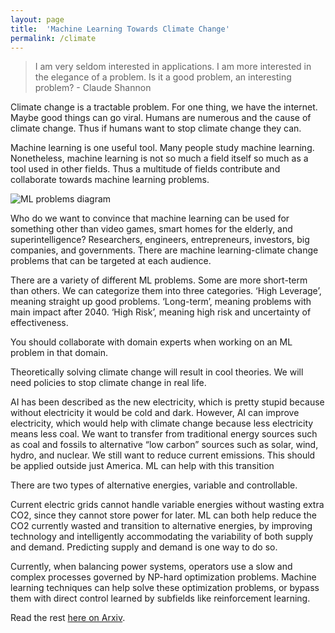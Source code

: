 ```yaml
---
layout: page
title:  'Machine Learning Towards Climate Change'
permalink: /climate
---
```

>I am very seldom interested in applications. I am more interested in the elegance of a problem. Is it a good problem, an interesting problem? - Claude Shannon

Climate change is a tractable problem. For one thing, we have the internet. Maybe good things can go viral. Humans are numerous and the cause of climate change. Thus if humans want to stop climate change they can.

Machine learning is one useful tool. Many people study machine learning. Nonetheless, machine learning is not so much a field itself so much as a tool used in other fields. Thus a multitude of fields contribute and collaborate towards machine learning problems.

![ML problems diagram](https://amathematicalworld.com/assets/MLProblems.png)

Who do we want to convince that machine learning can be used for something other than video games, smart homes for the elderly, and superintelligence? Researchers, engineers, entrepreneurs, investors, big companies, and governments. There are machine learning-climate change problems that can be targeted at each audience.

There are a variety of different ML problems. Some are more short-term than others. We can categorize them into three categories. ‘High Leverage’, meaning straight up good problems. ‘Long-term’, meaning problems with main impact after 2040. ‘High Risk’, meaning high risk and uncertainty of effectiveness.

You should collaborate with domain experts when working on an ML problem in that domain. 

Theoretically solving climate change will result in cool theories. We will need policies to stop climate change in real life.

AI has been described as the new electricity, which is pretty stupid because without electricity it would be cold and dark. However, AI can improve electricity, which would help with climate change because less electricity means less coal. We want to transfer from traditional energy sources such as coal and fossils to alternative “low carbon” sources such as solar, wind, hydro, and nuclear. We still want to reduce current emissions. This should be applied outside just America. ML can help with this transition

There are two types of alternative energies, variable and controllable.

Current electric grids cannot handle variable energies without wasting extra CO2, since they cannot store power for later. ML can both help reduce the CO2 currently wasted and transition to alternative energies, by improving technology and intelligently accommodating the variability of both supply and demand. Predicting supply and demand is one way to do so.

Currently, when balancing power systems, operators use a slow and complex processes governed by NP-hard optimization problems. Machine learning techniques can help solve these optimization problems, or bypass them with direct control learned by subfields like reinforcement learning.

Read the rest [here on Arxiv](https://arxiv.org/pdf/1906.05433.pdf).